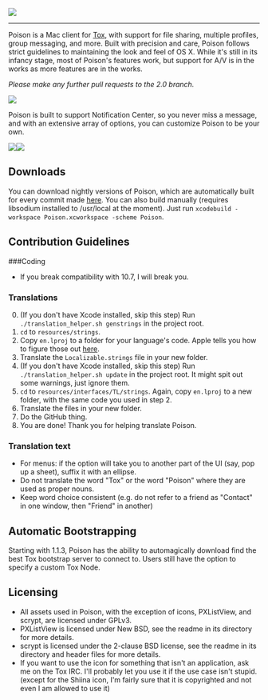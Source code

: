 
![](http://vexx.us/Images/poison1.png)
***
Poison is a Mac client for [Tox](https://github.com/irungentoo/ProjecTox-Core), with support for file sharing, multiple profiles, group messaging, and more. Built with precision and care, Poison follows strict guidelines to maintaining the look and feel of OS X. While it's still in its infancy stage, most of Poison's features work, but support for A/V is in the works as more features are in the works.

*Please make any further pull requests to the 2.0 branch.*




![](http://vexx.us/Examples/Poison/lady_stoneheart.png)


Poison is built to support Notification Center, so you never miss a message, and with an extensive array of options, you can customize Poison to be your own.

<img src="http://vexx.us/Images/notification-group.png"><img src="http://vexx.us/Images/notification-online.png">





## Downloads

You can download nightly versions of Poison, which are automatically built for every commit made  [here](https://c1cf.https.cdn.softlayer.net/80C1CF/192.254.75.110:8080/job/Poison_OS_X/lastSuccessfulBuild/artifact/arc/poison.zip).
You can also build manually (requires libsodium installed to /usr/local at the moment). Just run ``xcodebuild -workspace Poison.xcworkspace -scheme Poison``.  

## Contribution Guidelines
###Coding
* If you break compatibility with 10.7, I will break you.

### Translations
0. (If you don't have Xcode installed, skip this step) Run
   `./translation_helper.sh genstrings` in the project root.
1. `cd` to `resources/strings`.
2. Copy `en.lproj` to a folder for your language's code. Apple tells you
   how to figure those out [here](https://developer.apple.com/library/mac/documentation/macosx/conceptual/bpinternational/Articles/LanguageDesignations.html).
3. Translate the `Localizable.strings` file in your new folder.
4. (If you don't have Xcode installed, skip this step) Run
   `./translation_helper.sh update` in the project root. It might spit out some
   warnings, just ignore them.
5. `cd` to `resources/interfaces/TL/strings`. Again, copy `en.lproj` to a new
   folder, with the same code you used in step 2.
6. Translate the files in your new folder.
7. Do the GitHub thing.
8. You are done! Thank you for helping translate Poison.

### Translation text

- For menus: if the option will take you to another part of the UI (say, pop up a sheet), suffix it with an ellipse.
- Do not translate the word "Tox" or the word "Poison" where they are used as proper nouns.
- Keep word choice consistent (e.g. do not refer to a friend as "Contact" in one window,
  then "Friend" in another)

## Automatic Bootstrapping
Starting with 1.1.3, Poison has the ability to automagically download find the best Tox bootstrap server to connect to. Users still have the option to specify a custom Tox Node.

## Licensing

* All assets used in Poison, with the exception of icons, PXListView, and scrypt, are licensed under GPLv3.  
* PXListView is licensed under New BSD, see the readme in its directory for more details.  
* scrypt is licensed under the 2-clause BSD license, see the readme in its directory and header files for more details.  
* If you want to use the icon for something that isn't an application, ask me on the Tox IRC. I'll probably let you use it if the use case isn't stupid. (except for the Shiina icon, I'm fairly sure that it is copyrighted and not even I am allowed to use it)
